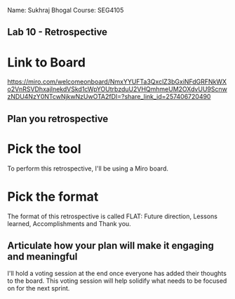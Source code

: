 Name: Sukhraj Bhogal
Course: SEG4105

## Lab 10 - Retrospective


# Link to Board

https://miro.com/welcomeonboard/NmxYYUFTa3QxclZ3bGxiNFdGRFNkWXo2VnRSVDhxajlnekdVSkd1cWpYOUtrbzduU2VHQmhmeUM2OXdvUU9ScnwzNDU4NzY0NTcwNjkwNzUwOTA2fDI=?share_link_id=257406720490

## Plan you retrospective

# Pick the tool

To perform this retrospective, I'll be using a Miro board. 

# Pick the format

The format of this retrospective is called FLAT: Future direction, Lessons learned, Accomplishments and Thank you. 

## Articulate how your plan will make it engaging and meaningful

I'll hold a voting session at the end once everyone has added their thoughts to the board. This voting session will help solidify what needs to be focused on for the next sprint.
